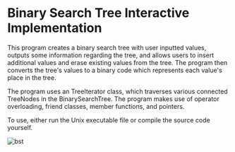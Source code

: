 # Binary Search Tree Interactive Implementation

This program creates a binary search tree with user inputted values, outputs some information regarding the tree, and allows users to insert additional values and erase existing values from the tree. The program then converts the tree's values to a binary code which represents each value's place in the tree.

The program uses an TreeIterator class, which traverses various connected TreeNodes in the BinarySearchTree. The program makes use of operator overloading, friend classes, member functions, and pointers.

To use, either run the Unix executable file or compile the source code yourself.

![bst](https://cloud.githubusercontent.com/assets/18273101/21840806/4d0b44c8-d794-11e6-8f5a-070b0736a374.gif)
